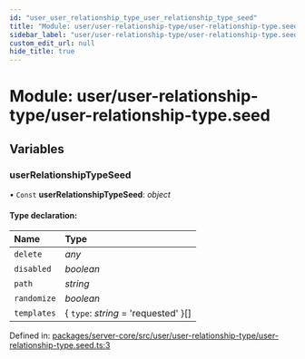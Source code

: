 ```yaml
---
id: "user_user_relationship_type_user_relationship_type_seed"
title: "Module: user/user-relationship-type/user-relationship-type.seed"
sidebar_label: "user/user-relationship-type/user-relationship-type.seed"
custom_edit_url: null
hide_title: true
---
```


# Module: user/user-relationship-type/user-relationship-type.seed

## Variables

### userRelationshipTypeSeed

• `Const` **userRelationshipTypeSeed**: *object*

#### Type declaration:

Name | Type |
:------ | :------ |
`delete` | *any* |
`disabled` | *boolean* |
`path` | *string* |
`randomize` | *boolean* |
`templates` | { `type`: *string* = 'requested' }[] |

Defined in: [packages/server-core/src/user/user-relationship-type/user-relationship-type.seed.ts:3](https://github.com/xr3ngine/xr3ngine/blob/65dfcf39a/packages/server-core/src/user/user-relationship-type/user-relationship-type.seed.ts#L3)
